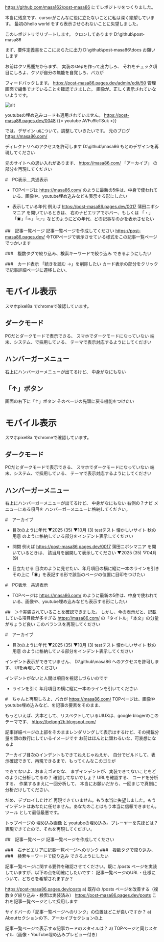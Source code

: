 https://github.com/masa162/post-masa86
にてレポジトリをつくりました。

本当に残念です、cursorがこんなに役に立たないことに私は深く絶望しています。
最初のhello world
をすら表示させられないことに失望しました。

このレポジトリでリブートします。
クロンしてあります
D:\github\post-masa86

まず、要件定義書をここにあらたに出力
D:\github\post-masa86\docs
お願いします

お前はクソ馬鹿だからまず、
実装のstepを作って出力しろ、
それをチェック項目にしろよ、クソが自分の無能を自覚しろ、バカが


フィードバックします。
https://post-masa86.pages.dev/admin/edit/50
管理画面で編集できていることを確認できました。
画像が。正しく表示されていないようです。

![alt](https://img.be2nd.com/xjqothyn)

youtubeの埋め込みコードも適用されていません。
https://post-masa86.pages.dev/0048
{{< youtube AVFu9lcTSuk >}}

では、デザイン uiについて。調整していきたいです。
元のブログ
https://masa86.com/

ディレクトリへのアクセスを許可します
D:\github\masa86
もとのデザインを再現してください

元のサイトへの思い入れがあります、
https://masa86.com/
「アーカイブ」
の部分を再現してください

#　PC表示＿共通表示
* TOPページは
https://masa86.com/
のように最新の5件は、中身で使われている、画像や、youtube埋め込みなども表示する形にしたい

* 表示している年代
例えば
https://post-masa86.pages.dev/0017
蒲田ニボシマニア
を開いているときは、
右のナビエリアでホバー、もしくは
「・」「◉」「➩」「👉️」などのようにどの年代、どの記事なのかを表示させたい

##　記事一覧ページ
記事一覧ページを作成してください
https://post-masa86.pages.dev/
今TOPページで表示させている様式をこの記事一覧ページでつかいます

###　複数タグで絞り込み、検索キーワードで絞り込み
できるようにしたい

###　カード表示
「続きを読む →」を削除したい
カード表示の部分をクリックで記事詳細ページに遷移したい、



# モバイル表示
スマホpixel8a でchromeで確認しています。

## ダークモード
PCだとダークモードで表示できる、
スマホでダークモードになっていない
端末、システム、で採用している、
テーマで表示対応するようにしてください

## ハンバーガーメニュー
右上にハンバーガーメニューが出てるけど、
中身がなにもない

## 「↑」ボタン
画面の右下に「↑」ボタン
そのページの先頭に戻る機能をつけたい 



# モバイル表示
スマホpixel8a でchromeで確認しています。

## ダークモード
PCだとダークモードで表示できる、
スマホでダークモードになっていない
端末、システム、で採用している、
テーマで表示対応するようにしてください

## ハンバーガーメニュー
右上にハンバーガーメニューが出てるけど、
中身がなにもない
右側の？ナビ メニューにある項目を ハンバーガーメニューに格納してください。

#　アーカイブ
* 目次のように年代
▼2025 (35)
    ▼10月 (3)
        testテスト
        懐かしいサイト
        秋の用意
のように格納している部分をインデント表示してください

* 開閉
例えば
https://post-masa86.pages.dev/0017
蒲田ニボシマニア
を開いているときは、
該当月を展開して表示してください
▼2025 (35)
    ▽04月 (9)

* 目立たせる
目次のように見せたい、年月項目の横に縦に一本のラインを引き
その上に「◉」を表記する形で該当のページの位置に目印をつけたい



#　PC表示＿共通表示
* TOPページは
https://masa86.com/
のように最新の5件は、中身で使われている、画像や、youtube埋め込みなども表示する形にしたい

##　＞↑実装されていることを確認できました。
しかし、今の表示だと、記載している項目数が多すぎる
https://masa86.com/
の「タイトル」「本文」の分量がちょうど良い
このバランスを再現してください


#　アーカイブ
* 目次のように年代
▼2025 (35)
    ▼10月 (3)
        testテスト
        懐かしいサイト
        秋の用意
のように格納している部分をインデント表示してください

インデント表示ができていません、
D:\github\masa86
へのアクセスを許可します、
UIを再現してください

インデントがないと人間は項目を視認しづらいのです

* ラインを引く
年月項目の横に縦に一本のラインを引いてください


#　ちゃんと再現しろよ、バカが
https://masa86.com/
TOPページは、画像やyoutube埋め込みなど、を記事の要素をそのまま、

もっといえば、大本として、リスペクトしているUIUXは、google blogerのこのテーマです、
https://belong2b.blogspot.com/

記事詳細ページの上部をそのままレンダリングして表示はするけど、その掲載分量を頭の数行にしているイメージです
お前はほんとに頭わるいな、可哀想になるよ

アーカイブ目次のインデントもできてねえじゃねえか、
自分でビルドして、表示確認できて、再現できるまで、もってくんなこのゴミが


できてないよ、おまえゴミだな、
まずインデントが、実装できてないことをどのように分析してるの？
確認してないでしょ？
URLを確認する、
コードを分析する、
作業するまえに一回分析して、
本当にお願いだから、一回まじで真剣に分析だけしてください、

だめ、デプロイしたけど
再現できていません。もう本当に失望しました。もうインデントはあなたに任せません。あなたのことはもう本当に信頼できません。ツール として最低最悪です。

トップページの 埋め込み画像 と youtubeの埋め込み。プレーヤーを先ほどは？表現できてたので、それを再現してください。


##　記事一覧ページ
記事一覧ページを作成してください

###　右ナビエリアに記事一覧ページへのリンク
###　複数タグで絞り込み、
###　検索キーワードで絞り込み
できるようにしたい


記事一覧ページに関する要件を確認させてください。既に /posts ページを実装していますが、以下の点を明確にしたいです：
記事一覧ページのURL・仕様について、どちらを希望されますか？


https://post-masa86.pages.dev/posts
a) 既存の /posts ページを改善する（複数タグ絞り込み・検索は実装済み）
https://post-masa86.pages.dev/posts
これを記事一覧ページとして採用します


サイドバーの「記事一覧ページへのリンク」の位置はどこが良いですか？
a) Aboutセクションの下、アーカイブセクションの上

記事一覧ページで表示する記事カードのスタイルは？
a) TOPページと同じスタイル（画像・YouTube埋め込みプレビュー付き）



